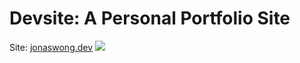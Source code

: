 # Devsite: A Personal Portfolio Site
Site: [jonaswong.dev](https://lobi.jonaswong.dev)
![](https://res.cloudinary.com/ds1s8ilcc/image/upload/v1734491722/Devsite/CleanShot_2024-12-18_at_11.11.55_2x_hd293l.png)
